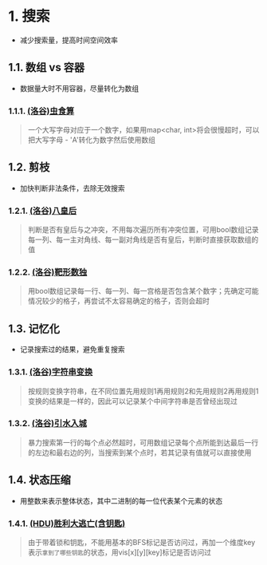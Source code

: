 # 1. 搜索
- 减少搜索量，提高时间空间效率
## 1.1. 数组 vs 容器
- 数据量大时不用容器，尽量转化为数组
### 1.1.1. [(洛谷)虫食算](https://www.luogu.com.cn/problem/P1092)
> 一个大写字母对应于一个数字，如果用map<char, int>将会很慢超时，可以把大写字母 - 'A'转化为数字然后使用数组
## 1.2. 剪枝
- 加快判断非法条件，去除无效搜索
### 1.2.1. [(洛谷)八皇后](https://www.luogu.com.cn/problem/P1219)
> 判断是否有皇后与之冲突，不用每次遍历所有冲突位置，可用bool数组记录每一列、每一主对角线、每一副对角线是否有皇后，判断时直接获取数组的值
### 1.2.2. [(洛谷)靶形数独](https://www.luogu.com.cn/problem/P1074)
> 用bool数组记录每一行、每一列、每一宫格是否包含某个数字；先确定可能情况较少的格子，再尝试不太容易确定的格子，否则会超时
## 1.3. 记忆化
- 记录搜索过的结果，避免重复搜索
### 1.3.1. [(洛谷)字符串变换](https://www.luogu.com.cn/problem/P1032)
> 按规则变换字符串，在不同位置先用规则1再用规则2和先用规则2再用规则1变换的结果是一样的，因此可以记录某个中间字符串是否曾经出现过
### 1.3.2. [(洛谷)引水入城](https://www.luogu.com.cn/problem/P1514)
> 暴力搜索第一行的每个点必然超时，可用数组记录每个点所能到达最后一行的左边和最右边的列，当搜索到某个点时，若其记录有值就可以直接使用
## 1.4. 状态压缩
- 用整数来表示整体状态，其中二进制的每一位代表某个元素的状态
### 1.4.1. [(HDU)胜利大逃亡(含钥匙)](http://acm.hdu.edu.cn/showproblem.php?pid=1429)
> 由于带着锁和钥匙，不能用基本的BFS标记是否访问过，再加一个维度key表示`拿到了哪些钥匙`的状态，用vis[x]\[y][key]标记是否访问过